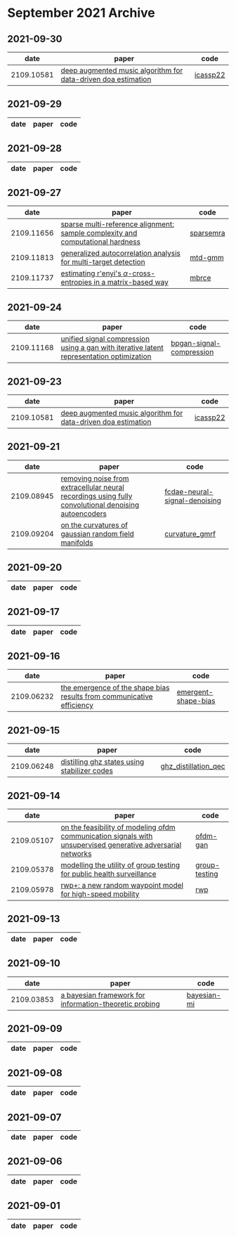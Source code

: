 # September 2021 Archive

## 2021-09-30
|date|paper|code|
|---|---|---|
|2109.10581|[deep augmented music algorithm for data-driven doa estimation](https://arxiv.org/abs/2109.10581)|[icassp22](https://github.com/da-music/icassp22)|

## 2021-09-29
|date|paper|code|
|---|---|---|

## 2021-09-28
|date|paper|code|
|---|---|---|

## 2021-09-27
|date|paper|code|
|---|---|---|
|2109.11656|[sparse multi-reference alignment: sample complexity and computational hardness](https://arxiv.org/abs/2109.11656)|[sparsemra](https://github.com/tamirbendory/sparsemra)|
|2109.11813|[generalized autocorrelation analysis for multi-target detection](https://arxiv.org/abs/2109.11813)|[mtd-gmm](https://github.com/krshay/mtd-gmm)|
|2109.11737|[estimating r\'enyi's $\alpha$-cross-entropies in a matrix-based way](https://arxiv.org/abs/2109.11737)|[mbrce](https://github.com/isledge/mbrce)|

## 2021-09-24
|date|paper|code|
|---|---|---|
|2109.11168|[unified signal compression using a gan with iterative latent representation optimization](https://arxiv.org/abs/2109.11168)|[bpgan-signal-compression](https://github.com/bowenl0218/bpgan-signal-compression)|

## 2021-09-23
|date|paper|code|
|---|---|---|
|2109.10581|[deep augmented music algorithm for data-driven doa estimation](https://arxiv.org/abs/2109.10581)|[icassp22](https://github.com/da-music/icassp22)|

## 2021-09-21
|date|paper|code|
|---|---|---|
|2109.08945|[removing noise from extracellular neural recordings using fully convolutional denoising autoencoders](https://arxiv.org/abs/2109.08945)|[fcdae-neural-signal-denoising](https://github.com/alexdelitzas/fcdae-neural-signal-denoising)|
|2109.09204|[on the curvatures of gaussian random field manifolds](https://arxiv.org/abs/2109.09204)|[curvature_gmrf](https://github.com/alexandrelevada/curvature_gmrf)|

## 2021-09-20
|date|paper|code|
|---|---|---|

## 2021-09-17
|date|paper|code|
|---|---|---|

## 2021-09-16
|date|paper|code|
|---|---|---|
|2109.06232|[the emergence of the shape bias results from communicative efficiency](https://arxiv.org/abs/2109.06232)|[emergent-shape-bias](https://github.com/evaportelance/emergent-shape-bias)|

## 2021-09-15
|date|paper|code|
|---|---|---|
|2109.06248|[distilling ghz states using stabilizer codes](https://arxiv.org/abs/2109.06248)|[ghz_distillation_qec](https://github.com/nrenga/ghz_distillation_qec)|

## 2021-09-14
|date|paper|code|
|---|---|---|
|2109.05107|[on the feasibility of modeling ofdm communication signals with unsupervised generative adversarial networks](https://arxiv.org/abs/2109.05107)|[ofdm-gan](https://github.com/usnistgov/ofdm-gan)|
|2109.05378|[modelling the utility of group testing for public health surveillance](https://arxiv.org/abs/2109.05378)|[group-testing](https://github.com/g-pichler/group-testing)|
|2109.05978|[rwp+: a new random waypoint model for high-speed mobility](https://arxiv.org/abs/2109.05978)|[rwp](https://github.com/ammarhuss/rwp)|

## 2021-09-13
|date|paper|code|
|---|---|---|

## 2021-09-10
|date|paper|code|
|---|---|---|
|2109.03853|[a bayesian framework for information-theoretic probing](https://arxiv.org/abs/2109.03853)|[bayesian-mi](https://github.com/rycolab/bayesian-mi)|

## 2021-09-09
|date|paper|code|
|---|---|---|

## 2021-09-08
|date|paper|code|
|---|---|---|

## 2021-09-07
|date|paper|code|
|---|---|---|

## 2021-09-06
|date|paper|code|
|---|---|---|

## 2021-09-01
|date|paper|code|
|---|---|---|

